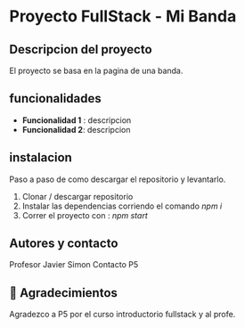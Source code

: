 # Proyecto FullStack - Mi Banda

## Descripcion del proyecto

El proyecto se basa en la pagina de una banda.

## funcionalidades

- **Funcionalidad 1** : descripcion
- **Funcionalidad 2**: descripcion

## instalacion

Paso a paso de como descargar el repositorio y levantarlo.

1. Clonar / descargar repositorio
2. Instalar las dependencias corriendo el comando _npm i_
3. Correr el proyecto con : _npm start_

## Autores y contacto
Profesor Javier Simon
Contacto P5

##  🎁 Agradecimientos
Agradezco a P5 por el curso introductorio fullstack y al profe.